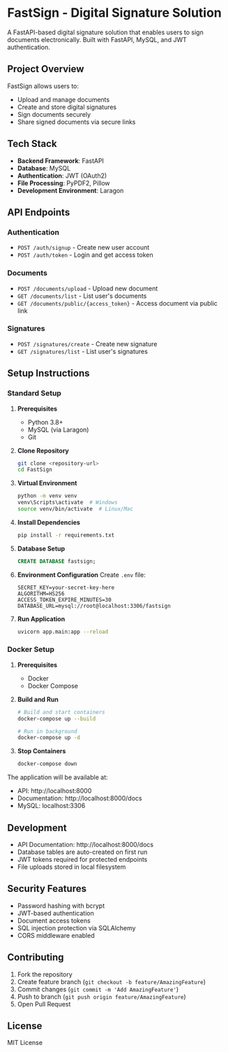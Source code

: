 # FastSign - Digital Signature Solution

A FastAPI-based digital signature solution that enables users to sign documents electronically. Built with FastAPI, MySQL, and JWT authentication.

## Project Overview

FastSign allows users to:
- Upload and manage documents
- Create and store digital signatures
- Sign documents securely
- Share signed documents via secure links

## Tech Stack

- **Backend Framework**: FastAPI
- **Database**: MySQL
- **Authentication**: JWT (OAuth2)
- **File Processing**: PyPDF2, Pillow
- **Development Environment**: Laragon


## API Endpoints

### Authentication
- `POST /auth/signup` - Create new user account
- `POST /auth/token` - Login and get access token

### Documents
- `POST /documents/upload` - Upload new document
- `GET /documents/list` - List user's documents
- `GET /documents/public/{access_token}` - Access document via public link

### Signatures
- `POST /signatures/create` - Create new signature
- `GET /signatures/list` - List user's signatures

## Setup Instructions

### Standard Setup
1. **Prerequisites**
   - Python 3.8+
   - MySQL (via Laragon)
   - Git

2. **Clone Repository**
   ```bash
   git clone <repository-url>
   cd FastSign
   ```

3. **Virtual Environment**
   ```bash
   python -m venv venv
   venv\Scripts\activate  # Windows
   source venv/bin/activate  # Linux/Mac
   ```

4. **Install Dependencies**
   ```bash
   pip install -r requirements.txt
   ```

5. **Database Setup**
   ```sql
   CREATE DATABASE fastsign;
   ```

6. **Environment Configuration**
   Create `.env` file:
   ```
   SECRET_KEY=your-secret-key-here
   ALGORITHM=HS256
   ACCESS_TOKEN_EXPIRE_MINUTES=30
   DATABASE_URL=mysql://root@localhost:3306/fastsign
   ```

7. **Run Application**
   ```bash
   uvicorn app.main:app --reload
   ```

### Docker Setup

1. **Prerequisites**
   - Docker
   - Docker Compose

2. **Build and Run**
   ```bash
   # Build and start containers
   docker-compose up --build

   # Run in background
   docker-compose up -d
   ```

3. **Stop Containers**
   ```bash
   docker-compose down
   ```

The application will be available at:
- API: http://localhost:8000
- Documentation: http://localhost:8000/docs
- MySQL: localhost:3306

## Development

- API Documentation: http://localhost:8000/docs
- Database tables are auto-created on first run
- JWT tokens required for protected endpoints
- File uploads stored in local filesystem

## Security Features

- Password hashing with bcrypt
- JWT-based authentication
- Document access tokens
- SQL injection protection via SQLAlchemy
- CORS middleware enabled

## Contributing

1. Fork the repository
2. Create feature branch (`git checkout -b feature/AmazingFeature`)
3. Commit changes (`git commit -m 'Add AmazingFeature'`)
4. Push to branch (`git push origin feature/AmazingFeature`)
5. Open Pull Request

## License

MIT License